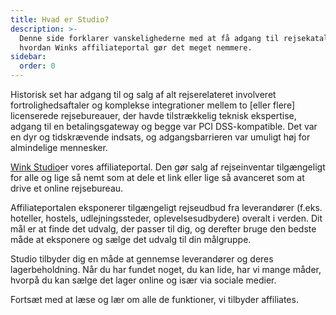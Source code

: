 ```yaml
---
title: Hvad er Studio?
description: >-
  Denne side forklarer vanskelighederne med at få adgang til rejsekataloger, og
  hvordan Winks affiliateportal gør det meget nemmere.
sidebar:
  order: 0
---
```

Historisk set har adgang til og salg af alt rejserelateret involveret fortrolighedsaftaler og komplekse integrationer mellem to \[eller flere] licenserede rejsebureauer, der havde tilstrækkelig teknisk ekspertise, adgang til en betalingsgateway og begge var PCI DSS-kompatible. Det var en dyr og tidskrævende indsats, og adgangsbarrieren var umuligt høj for almindelige mennesker.

[Wink Studio](https://studio.wink.travel)er vores affiliateportal. Den gør salg af rejseinventar tilgængeligt for alle og lige så nemt som at dele et link eller lige så avanceret som at drive et online rejsebureau.

Affiliateportalen eksponerer tilgængeligt rejseudbud fra leverandører (f.eks. hoteller, hostels, udlejningssteder, oplevelsesudbydere) overalt i verden. Dit mål er at finde det udvalg, der passer til dig, og derefter bruge den bedste måde at eksponere og sælge det udvalg til din målgruppe.

Studio tilbyder dig en måde at gennemse leverandører og deres lagerbeholdning. Når du har fundet noget, du kan lide, har vi mange måder, hvorpå du kan sælge det lager online og især via sociale medier.

Fortsæt med at læse og lær om alle de funktioner, vi tilbyder affiliates.

